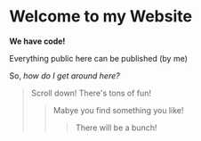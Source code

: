 # Welcome to my Website

**We have code!**

Everything public here can be published (by me)

So, *how do I get around here?*

>Scroll down! There's tons of fun!
>>Mabye you find something you like!
>>>There will be a bunch!
